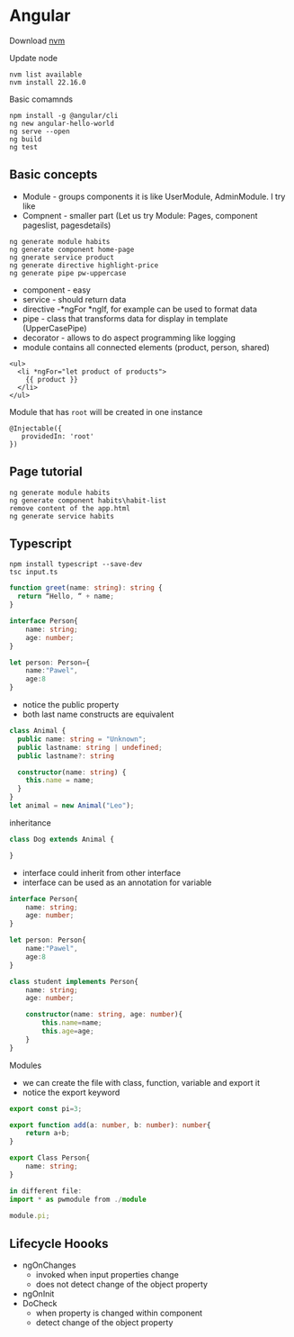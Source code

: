 # Angular

Download [nvm](https://stackoverflow.com/questions/8191459/how-do-i-update-node-js)

Update node

```shell
nvm list available
nvm install 22.16.0
```

Basic comamnds

```shell
npm install -g @angular/cli
ng new angular-hello-world
ng serve --open
ng build
ng test
```

## Basic concepts

- Module - groups components it is like UserModule, AdminModule. I try like
- Compnent - smaller part (Let us try Module: Pages, component pageslist, pagesdetails)

```shell
ng generate module habits
ng generate component home-page
ng gnerate service product
ng generate directive highlight-price
ng generate pipe pw-uppercase
```

- component - easy
- service - should return data
- directive -*ngFor *ngIf, for example can be used to format data
- pipe - class that transforms data for display in template (UpperCasePipe)
- decorator - allows to do aspect programming like logging
- module contains all connected elements (product, person, shared)

```angular
<ul>
  <li *ngFor="let product of products">
    {{ product }}
  </li>
</ul>
```

Module that has `root` will be created in one instance

```
@Injectable({
   providedIn: 'root'
})

```

## Page tutorial

```
ng generate module habits
ng generate component habits\habit-list
remove content of the app.html
ng generate service habits
```


## Typescript

```shell
npm install typescript --save-dev
tsc input.ts
```

```ts
function greet(name: string): string {
  return “Hello, “ + name;
}
````

```ts
interface Person{
    name: string;
    age: number;
}

let person: Person={
    name:"Pawel",
    age:8
}
```

- notice the public property
- both last name constructs are equivalent


```ts
class Animal {
  public name: string = "Unknown";
  public lastname: string | undefined;
  public lastname?: string

  constructor(name: string) {
    this.name = name;
  }
}
let animal = new Animal("Leo");
```

inheritance
```ts
class Dog extends Animal {

}
```

- interface could inherit from other interface
- interface can be used as an annotation for variable
```ts
interface Person{
    name: string;
    age: number;
}

let person: Person{
    name:"Pawel",
    age:8
}

class student implements Person{
    name: string;
    age: number;

    constructor(name: string, age: number){
        this.name=name;
        this.age=age;
    }
}
```

Modules

- we can create the file with class, function, variable and export it
- notice the export keyword
```ts
export const pi=3;

export function add(a: number, b: number): number{
    return a+b;
}

export Class Person{
    name: string;
}

in different file:
import * as pwmodule from ./module

module.pi;
```

## Lifecycle Hoooks

- ngOnChanges 
    - invoked when input properties change
    -  does not detect change of the object property
- ngOnInit
- DoCheck 
    - when property is changed within component
    - detect change of the object property